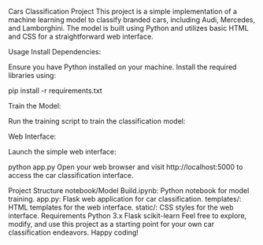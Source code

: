 Cars Classification Project
This project is a simple implementation of a machine learning model to classify branded cars, including Audi, Mercedes, and Lamborghini. The model is built using Python and utilizes basic HTML and CSS for a straightforward web interface.

Usage
Install Dependencies:

Ensure you have Python installed on your machine. Install the required libraries using:


pip install -r requirements.txt

Train the Model:

Run the training script to train the classification model:




Web Interface:

Launch the simple web interface:

python app.py
Open your web browser and visit http://localhost:5000 to access the car classification interface.

Project Structure
notebook/Model Build.ipynb: Python notebook for model training.
app.py: Flask web application for car classification.
templates/: HTML templates for the web interface.
static/: CSS styles for the web interface.
Requirements
Python 3.x
Flask
scikit-learn
Feel free to explore, modify, and use this project as a starting point for your own car classification endeavors. Happy coding!
